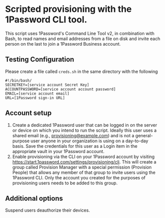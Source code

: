 # Scripted provisioning with the 1Password CLI tool. 

This script uses 1Password's Command Line Tool v2, in combination with Bash, to read names and email addresses from a file on disk and invite each person on the last to join a 1Password Business account. 

## Testing Configuration
Please create a file called `creds.sh` in the same directory with the following
```
#!/bin/bash/
SECRETKEY=[service account Secret Key]
ACCOUNTPASSWORD=[service account account password]
EMAIL=[service account email]
URL=[1Password sign-in URL]
```

## Account setup
1. Create a dedicated 1Password user that can be logged in on the server or device on which you intend to run the script. Ideally this user uses a shared email (e.g., provisioning@example.com) and is not a general-purpose user anyone in your organization is using on a day-to-day basis. Save the credentials for this user as a Login item in the appropriate vault in your 1Password account. 
2. Enable provisioning via the CLI on your 1Password account by visiting https://start.1password.com/settings/provisioning/cli. This will create a group called Provision Manager with a special permission (Provision People) that allows any member of that group to invite users using the 1Password CLI. Only the account you created for the purposes of provisioning users needs to be added to this group. 



## Additional options
Suspend users
deauthorize their devices. 